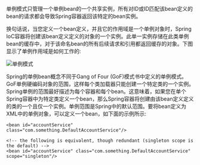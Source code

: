 单例模式只管理一个单例bean的一个共享实例，所有对ID或ID匹配该bean定义的bean的请求都会导致Spring容器返回该特定的bean实例。

换句话说，当您定义一个bean定义，并且它的作用域是一个单例对象时，Spring IoC容器将创建该bean定义定义的对象的一个实例。此单一实例存储在此类单例bean的缓存中，对于该命名bean的所有后续请求和引用都返回缓存的对象。下图显示了单例作用域是如何工作的:

![单例模式](https://docs.spring.io/spring/docs/5.1.3.RELEASE/spring-framework-reference/images/singleton.png)

Spring的单例bean概念不同于Gang of Four (GoF)模式书中定义的单例模式。GoF单例硬编码对象的范围，这样每个类加载器只能创建一个特定类的一个实例。Spring单例的范围最好描述为每个容器和每个bean。这意味着，如果您在单个Spring容器中为特定类定义一个bean，那么Spring容器将创建由该bean定义定义的类的一个且仅一个实例。单例范围是Spring中的默认范围。要将bean定义为XML中的单例对象，可以定义一个bean，如下面的示例所示:

	<bean id="accountService" class="com.something.DefaultAccountService"/>

	<!-- the following is equivalent, though redundant (singleton scope is the default) -->
	<bean id="accountService" class="com.something.DefaultAccountService" scope="singleton"/>

